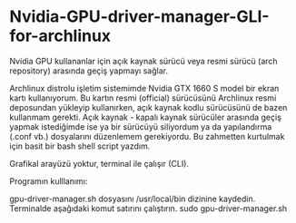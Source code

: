 # Nvidia-GPU-driver-manager-GLI-for-archlinux
Nvidia GPU kullananlar için açık kaynak sürücü veya resmi sürücü (arch repository) arasında geçiş yapmayı sağlar.

Archlinux distrolu işletim sistemimde Nvidia GTX 1660 S model bir ekran kartı kullanıyorum. Bu kartın resmi (official) sürücüsünü Archlinux resmi deposundan yükleyip kullanırken, açık kaynak kodlu sürücüsünü de bazen kullanmam gerekti. Açık kaynak - kapalı kaynak sürücüler arasında geçiş yapmak istediğimde ise ya bir sürücüyü siliyordum ya da yapılandırma (.conf vb.) dosyalarını düzenlemem gerekiyordu. Bu zahmetten kurtulmak için basit bir bash shell script yazdım.

Grafikal arayüzü yoktur, terminal ile çalışır (CLI).


Programın kulllanımı:

gpu-driver-manager.sh dosyasını /usr/local/bin dizinine kaydedin.
Terminalde aşağıdaki komut satırını çalıştırın.
sudo gpu-driver-manager.sh 


